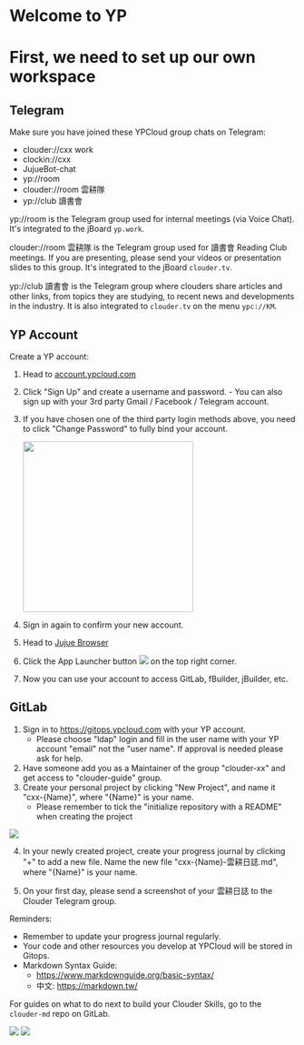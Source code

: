 # Welcome to YP

# First, we need to set up our own workspace
## Telegram
Make sure you have joined these YPCloud group chats on Telegram:
* clouder://cxx work
* clockin://cxx
* JujueBot-chat
* yp://room
* clouder://room 雲耕隊
* yp://club 讀書會

yp://room is the Telegram group used for internal meetings (via Voice Chat). It's integrated to the jBoard `yp.work`. 

clouder://room 雲耕隊 is the Telegram group used for 讀書會 Reading Club meetings. If you are presenting, please send your videos or presentation slides to this group. It's integrated to the jBoard `clouder.tv`. 

yp://club 讀書會 is the Telegram group where clouders share articles and other links, from topics they are studying, to recent news and developments in the industry. It is also integrated to `clouder.tv` on the menu `ypc://KM`.


## YP Account
Create a YP account:
1. Head to [account.ypcloud.com](https://account.ypcloud.com/#/login)
2. Click "Sign Up" and create a username and password.
        - You can also sign up with your 3rd party Gmail / Facebook / Telegram account. 
3. If you have chosen one of the third party login methods above, you need to  click "Change Password" to fully bind your account.
    
    <img src="https://i.imgur.com/TAbqWvv.png" width=300 height=300>

4. Sign in again to confirm your new account.
5. Head to [Jujue Browser](https://jujue.app/browser)
6. Click the App Launcher button ![](https://i.imgur.com/3eNN7Er.png) on the top right corner.
7. Now you can use your account to access GitLab, fBuilder, jBuilder, etc.

## GitLab
1. Sign in to https://gitops.ypcloud.com with your YP account.
   - Please choose "ldap" login and fill in the user name with your YP account "email" not the "user name". If approval is needed please ask for help.
2. Have someone add you as a Maintainer of the group "clouder-xx" and get access to "clouder-guide" group.
3. Create your personal project by clicking "New Project", and name it "cxx-{Name}", where "{Name}" is your name.
   * Please remember to tick the "initialize repository with a README" when creating the project

![](https://i.imgur.com/H4ZX5na.png)

4. In your newly created project, create your progress journal by clicking "+" to add a new file. Name the new file "cxx-{Name}-雲耕日誌.md", where "{Name}" is your name. 

5. On your first day, please send a screenshot of your 雲耕日誌 to the Clouder Telegram group. 

Reminders: 
* Remember to update your progress journal regularly.
* Your code and other resources you develop at YPCloud will be stored in Gitops.
* Markdown Syntax Guide: 
    * https://www.markdownguide.org/basic-syntax/
    * 中文: https://markdown.tw/

For guides on what to do next to build your Clouder Skills, go to the `clouder-md` repo on GitLab. 

![](https://i.imgur.com/FTdU6lQ.jpg)
![](https://i.imgur.com/kR4cYiI.jpg)
